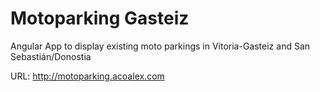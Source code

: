 # Motoparking Gasteiz

Angular App to display existing moto parkings in Vitoria-Gasteiz and San Sebastián/Donostia

URL: http://motoparking.acoalex.com
